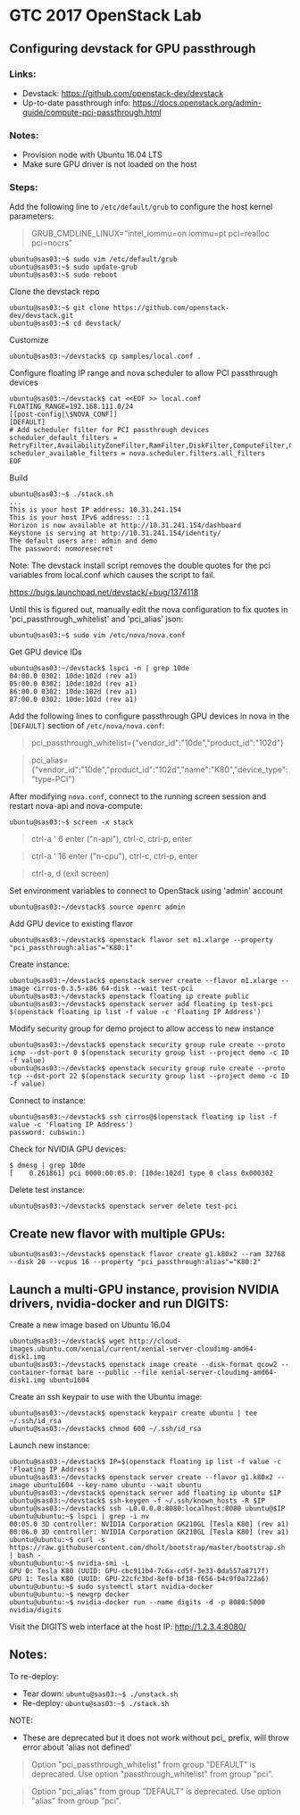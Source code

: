 # GTC 2017 OpenStack Lab

## Configuring devstack for GPU passthrough

### Links:
* Devstack: https://github.com/openstack-dev/devstack
* Up-to-date passthrough info: https://docs.openstack.org/admin-guide/compute-pci-passthrough.html

### Notes:
* Provision node with Ubuntu 16.04 LTS
* Make sure GPU driver is not loaded on the host

### Steps:

Add the following line to `/etc/default/grub` to configure the host kernel parameters: 

> GRUB_CMDLINE_LINUX="intel_iommu=on iommu=pt pci=realloc pci=nocrs"

```
ubuntu@sas03:~$ sudo vim /etc/default/grub
ubuntu@sas03:~$ sudo update-grub
ubuntu@sas03:~$ sudo reboot
```

Clone the devstack repo

```
ubuntu@sas03:~$ git clone https://github.com/openstack-dev/devstack.git
ubuntu@sas03:~$ cd devstack/
```

Customize

```
ubuntu@sas03:~/devstack$ cp samples/local.conf .
```

Configure floating IP range and nova scheduler to allow PCI passthrough devices

```
ubuntu@sas03:~/devstack$ cat <<EOF >> local.conf
FLOATING_RANGE=192.168.111.0/24
[[post-config|\$NOVA_CONF]]
[DEFAULT]
# Add scheduler filter for PCI passthrough devices
scheduler_default_filters = RetryFilter,AvailabilityZoneFilter,RamFilter,DiskFilter,ComputeFilter,ComputeCapabilitiesFilter,ImagePropertiesFilter,ServerGroupAntiAffinityFilter,ServerGroupAffinityFilter,SameHostFilter,DifferentHostFilter,PciPassthroughFilter
scheduler_available_filters = nova.scheduler.filters.all_filters
EOF
```

Build

```
ubuntu@sas03:~$ ./stack.sh
...
This is your host IP address: 10.31.241.154
This is your host IPv6 address: ::1
Horizon is now available at http://10.31.241.154/dashboard
Keystone is serving at http://10.31.241.154/identity/
The default users are: admin and demo
The password: nomoresecret
```

Note:
The devstack install script removes the double quotes for the pci variables from local.conf which causes the script to fail.

https://bugs.launchpad.net/devstack/+bug/1374118

Until this is figured out, manually edit the nova configuration to fix quotes in 'pci_passthrough_whitelist' and 'pci_alias' json:

```
ubuntu@sas03:~$ sudo vim /etc/nova/nova.conf
```

Get GPU device IDs

```
ubuntu@sas03:~/devstack$ lspci -n | grep 10de
04:00.0 0302: 10de:102d (rev a1)
05:00.0 0302: 10de:102d (rev a1)
86:00.0 0302: 10de:102d (rev a1)
87:00.0 0302: 10de:102d (rev a1)
```

Add the following lines to configure passthrough GPU devices in nova in the `[DEFAULT]` section of `/etc/nova/nova.conf`:

> pci_passthrough_whitelist={"vendor_id":"10de","product_id":"102d"}

> pci_alias={"vendor_id":"10de","product_id":"102d","name":"K80","device_type":"type-PCI"}

After modifying `nova.conf`, connect to the running screen session and restart nova-api and nova-compute:

```
ubuntu@sas03:~$ screen -x stack
```

> ctrl-a ' 6 enter ("n-api"), ctrl-c, ctrl-p, enter

> ctrl-a ' 16 enter ("n-cpu"), ctrl-c, ctrl-p, enter

> ctrl-a, d (exit screen)

Set environment variables to connect to OpenStack using 'admin' account

```
ubuntu@sas03:~/devstack$ source openrc admin
```

Add GPU device to existing flavor

```
ubuntu@sas03:~/devstack$ openstack flavor set m1.xlarge --property "pci_passthrough:alias"="K80:1"
```

Create instance:

```
ubuntu@sas03:~/devstack$ openstack server create --flavor m1.xlarge --image cirros-0.3.5-x86_64-disk --wait test-pci
ubuntu@sas03:~/devstack$ openstack floating ip create public
ubuntu@sas03:~/devstack$ openstack server add floating ip test-pci $(openstack floating ip list -f value -c 'Floating IP Address')
```

Modify security group for demo project to allow access to new instance

```
ubuntu@sas03:~/devstack$ openstack security group rule create --proto icmp --dst-port 0 $(openstack security group list --project demo -c ID -f value)
ubuntu@sas03:~/devstack$ openstack security group rule create --proto tcp --dst-port 22 $(openstack security group list --project demo -c ID -f value)
```

Connect to instance:

```
ubuntu@sas03:~/devstack$ ssh cirros@$(openstack floating ip list -f value -c 'Floating IP Address')
password: cubswin:)
```

Check for NVIDIA GPU devices:

```
$ dmesg | grep 10de
[    0.261861] pci 0000:00:05.0: [10de:102d] type 0 class 0x000302
```

Delete test instance:

```
ubuntu@sas03:~/devstack$ openstack server delete test-pci
```

## Create new flavor with multiple GPUs:

```
ubuntu@sas03:~/devstack$ openstack flavor create g1.k80x2 --ram 32768 --disk 20 --vcpus 16 --property "pci_passthrough:alias"="K80:2"
```

## Launch a multi-GPU instance, provision NVIDIA drivers, nvidia-docker and run DIGITS:

Create a new image based on Ubuntu 16.04

```
ubuntu@sas03:~/devstack$ wget http://cloud-images.ubuntu.com/xenial/current/xenial-server-cloudimg-amd64-disk1.img
ubuntu@sas03:~/devstack$ openstack image create --disk-format qcow2 --container-format bare --public --file xenial-server-cloudimg-amd64-disk1.img ubuntu1604
```

Create an ssh keypair to use with the Ubuntu image:

```
ubuntu@sas03:~/devstack$ openstack keypair create ubuntu | tee ~/.ssh/id_rsa
ubuntu@sas03:~/devstack$ chmod 600 ~/.ssh/id_rsa
```

Launch new instance:

```
ubuntu@sas03:~/devstack$ IP=$(openstack floating ip list -f value -c 'Floating IP Address')
ubuntu@sas03:~/devstack$ openstack server create --flavor g1.k80x2 --image ubuntu1604 --key-name ubuntu --wait ubuntu
ubuntu@sas03:~/devstack$ openstack server add floating ip ubuntu $IP
ubuntu@sas03:~/devstack$ ssh-keygen -f ~/.ssh/known_hosts -R $IP
ubuntu@sas03:~/devstack$ ssh -L0.0.0.0:8080:localhost:8080 ubuntu@$IP
ubuntu@ubuntu:~$ lspci | grep -i nv
00:05.0 3D controller: NVIDIA Corporation GK210GL [Tesla K80] (rev a1)
00:06.0 3D controller: NVIDIA Corporation GK210GL [Tesla K80] (rev a1)
ubuntu@ubuntu:~$ curl -s https://raw.githubusercontent.com/dholt/bootstrap/master/bootstrap.sh | bash -
ubuntu@ubuntu:~$ nvidia-smi -L
GPU 0: Tesla K80 (UUID: GPU-cbc911b4-7c6a-cd5f-3e33-0da557a8717f)
GPU 1: Tesla K80 (UUID: GPU-22cfc3bd-8ef0-bf38-f656-b4c9f0a722a6)
ubuntu@ubuntu:~$ sudo systemctl start nvidia-docker
ubuntu@ubuntu:~$ newgrp docker
ubuntu@ubuntu:~$ nvidia-docker run --name digits -d -p 8080:5000 nvidia/digits
```

Visit the DIGITS web interface at the host IP: http://1.2.3.4:8080/

## Notes:

To re-deploy:

* Tear down: `ubuntu@sas03:~$ ./unstack.sh`
* Re-deploy: `ubuntu@sas03:~$ ./stack.sh`

NOTE:

* These are deprecated but it does not work without pci_ prefix, will throw error about 'alias not defined'

> Option "pci_passthrough_whitelist" from group "DEFAULT" is deprecated. Use option "passthrough_whitelist" from group "pci".

> Option "pci_alias" from group "DEFAULT" is deprecated. Use option "alias" from group "pci".

